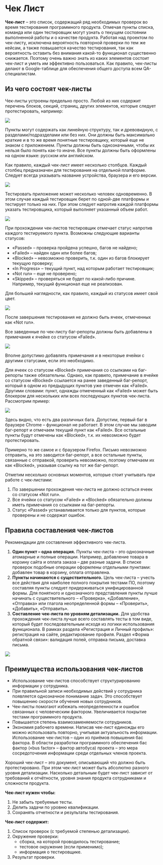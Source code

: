 # Чек Лист

**Чек-лист** – это список, содержащий ряд необходимых проверок во время тестирования программного продукта. Отмечая пункты списка, команда или один тестировщик могут узнать о текущем состоянии выполненной работы и о качестве продукта. Работая над проектом по чек-листу, исключена вероятность повторной проверки по тем же кейсам, а также повышается качество тестирования, так как вероятность оставить без внимания какой-то функционал существенно снижается. Поэтому очень важно знать из каких элементов состоит чек-лист и уметь им эффективно пользоваться. Как правило, чек-листы делают в Google-таблице для обеспечения общего доступа всем QA-специалистам.

## **Из чего состоят чек-листы**

Чек-листы устроены предельно просто. Любой из них содержит перечень блоков, секций, страниц, других элементов, которые следует протестировать, например:

![](https://training.qatestlab.com/wp-content/uploads/2018/07/%D0%A0%D0%B0%D0%B1%D0%BE%D1%82%D0%B0-%D1%81-%D1%87%D0%B5%D0%BA-%D0%BB%D0%B8%D1%81%D1%82%D0%BE%D0%BC_1.jpg)

Пункты могут содержать как линейную структуру, так и древовидную, с разделами/подразделами или без них. Они должны быть максимально краткие и в то же время понятные тестировщику, который еще не знаком с приложением. Пункты должны быть однозначными, чтобы их нельзя было понять как-то иначе. Все пункты должны быть оформлены на одном языке: русском или английском.

Как правило, каждый чек-лист имеет несколько столбцов. Каждый столбец предназначен для тестирования на отдельной платформе. Следует всегда указывать название устройства, браузера и его версии.

![](https://training.qatestlab.com/wp-content/uploads/2018/06/%D0%A0%D0%B0%D0%B1%D0%BE%D1%82%D0%B0-%D1%81-%D1%87%D0%B5%D0%BA-%D0%BB%D0%B8%D1%81%D1%82%D0%BE%D0%BC_2.png)

Тестировать приложение может несколько человек одновременно. В этом случае каждый тестировщик берет по одной-две платформы и тестирует только на них. При этом следует напротив каждой платформы указать тестировщика, который выполняет указанный объем работ.

![](https://training.qatestlab.com/wp-content/uploads/2018/06/%D0%A0%D0%B0%D0%B1%D0%BE%D1%82%D0%B0-%D1%81-%D1%87%D0%B5%D0%BA-%D0%BB%D0%B8%D1%81%D1%82%D0%BE%D0%BC_3.png)

При прохождении чек-листов тестировщик отмечает статус напротив каждого тестируемого пункта. Возможны следующие варианты статусов:

* «Passed» – проверка пройдена успешно, багов не найдено;
* «Failed» – найден один или более багов;
* «Blocked» – невозможно проверить, т.к. один из багов блокирует текущую проверку;
* «In Progress» – текущий пункт, над которым работает тестировщик;
* «Not run» – еще не проверено;
* «Skipped» – проверяться не будет по какой-либо причине. Например, текущий функционал еще не реализован.

Для большей наглядности, как правило, каждый из статусов имеет свой цвет.

![](https://training.qatestlab.com/wp-content/uploads/2018/06/%D0%A0%D0%B0%D0%B1%D0%BE%D1%82%D0%B0-%D1%81-%D1%87%D0%B5%D0%BA-%D0%BB%D0%B8%D1%81%D1%82%D0%BE%D0%BC_4.png)

После завершения тестирования не должно быть ячеек, отмеченных как «Not run».

Все заведенные по чек-листу баг-репорты должны быть добавлены в примечания к ячейке со статусом «Failed».

![](https://training.qatestlab.com/wp-content/uploads/2018/07/%D0%A0%D0%B0%D0%B1%D0%BE%D1%82%D0%B0-%D1%81-%D1%87%D0%B5%D0%BA-%D0%BB%D0%B8%D1%81%D1%82%D0%BE%D0%BC_5.jpg)

Вполне допустимо добавлять примечания и в некоторые ячейки с другими статусами, если это необходимо.

Для ячеек со статусом «Blocked» примечания со ссылками на баг-репорты также обязательны. Однако, как правило, примечание в ячейке со статусом «Blocked» ссылается на ранее заведенный баг-репорт, который в одном из предыдущих пунктов уже отмечен как «Failed». Другими словами: пункт, однажды отмеченный как «Failed» может быть блокером для нескольких или всех последующих пунктов чек-листа. Рассмотрим пример:

![](https://training.qatestlab.com/wp-content/uploads/2018/06/%D0%A0%D0%B0%D0%B1%D0%BE%D1%82%D0%B0-%D1%81-%D1%87%D0%B5%D0%BA-%D0%BB%D0%B8%D1%81%D1%82%D0%BE%D0%BC_6.png)

Здесь видно, что есть два различных бага. Допустим, первый баг в браузере Chrome – функционал не работает. В этом случае мы заводим баг-репорт и отмечаем текущий пункт как «Failed». Все остальные пункты будут отмечены как «Blocked», т.к. их невозможно будет протестировать.

Примерно то же самое и с браузером Firefox. Письмо невозможно отправить, на это заводится баг-репорт, а все остальные пункты, связанные с отправкой, проверить невозможно, поэтому отмечаем их как «Blocked», указывая ссылку на тот же баг-репорт.

Отметим несколько основных моментов, которые стоит учитывать при работе с чек-листами:

1. По завершении прохождения чек-листа не должно остаться ячеек со статусом «Not run».
2. Все ячейки со статусом «Failed» и «Blocked» обязательно должны иметь примечания со ссылками на баг-репорты.
3. Статус «Passed» устанавливается только для пунктов, которые проверены и не содержат ошибок.

## **Правила составления чек-листов**

Рекомендации для составления эффективного чек-листа.

1. **Один пункт – одна операция.** Пункты чек-листа – это однозначные атомарные и полные операции. Например, добавление товара в корзину сайта и оплата заказа – две разные задачи. В списке проверок подобные операции оформлены отдельными пунктами: добавлен товар в корзину, оплата отправлена.
2. **Пункты начинаются с существительного.** Цель чек-листа – учесть все действия для наиболее полного покрытия тестами ПО, поэтому составляя пункты следует придерживаться унифицированной формы. Для понятного и однозначного представления пункты лучше начинать с существительного – «Проверка», «Добавление», «Отправка» или глагола неопределенной формы – «Проверить», «Добавить», «Отправить».
3. **Составление чек-листа по уровням детализации.** Для удобства прохождения чек-листа лучше всего составлять тесты в том виде, который будет последовательным исходя из логики использования функционала. В рамках раздела «Регистрация и Личный профиль»: регистрация на сайте, редактирование профиля. Раздел «Форма обратной связи»: валидация полей, отправка письма, доставка письма.

![](https://training.qatestlab.com/wp-content/uploads/2018/07/%D0%A0%D0%B0%D0%B1%D0%BE%D1%82%D0%B0-%D1%81-%D1%87%D0%B5%D0%BA-%D0%BB%D0%B8%D1%81%D1%82%D0%BE%D0%BC_0.jpg)

## **Преимущества использования чек-листов**

* Использование чек-листов способствует структурированию информации у сотрудника.
* При правильной записи необходимых действий у сотрудника появляется однозначное понимание задач. Это способствует повышению скорости обучения новых сотрудников.
* Чек-листы помогают избежать неопределенности и ошибок связанных с человеческим фактором. Увеличивается покрытие тестами программного продукта.
* Повышается степень взаимозаменяемости сотрудников.
* Экономия рабочего времени. Написав чек-лист единожды его можно использовать повторно, учитывая актуальность информации. Использование чек-листов – один из приёмов повышения бас фактора. В области разработки программного обеспечения бас фактор \(«bus factor» – фактор автобуса\) проекта – это мера сосредоточения информации среди отдельных членов проекта.

Хороший чек-лист – это документ, описывающий что должно быть протестировано. При этом чек-лист может быть абсолютно разного уровня детализации. Насколько детальным будет чек-лист зависит от требований к отчётности, уровня знания продукта сотрудниками и сложности продукта.

**Чек-лист нужен чтобы:**

1. Не забыть требуемые тесты.
2. Делить задачи по уровню квалификации.
3. Сохранять отчетности и результаты тестирования.

**Чек-лист содержит:**

1. Список проверок \(с требуемой степенью детализации\).
2. Окружение проверки:
   * сборка, на которой проводилось тестирование;
   * тестовое окружение \(если применимо\);
   * информация о тестировщике.
3. Результат проверки.

